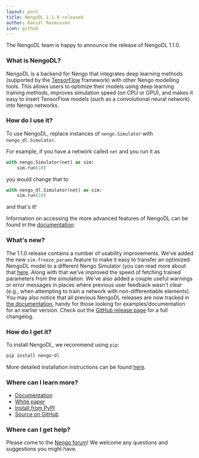 ```yaml
---
layout: post
title: NengoDL 1.1.0 released
author: Daniel Rasmussen
icon: github
---
```


The NengoDL team is happy to announce the release of NengoDL 1.1.0.

### What is NengoDL?

NengoDL is a backend for Nengo that integrates deep learning methods (supported by the [TensorFlow](https://www.tensorflow.org/) framework) with other Nengo modelling tools. This allows users to optimize their models using deep learning training methods, improves simulation speed (on CPU or GPU), and makes it easy to insert TensorFlow models (such as a convolutional neural network) into Nengo networks.

### How do I use it?

To use NengoDL, replace instances of `nengo.Simulator` with `nengo_dl.Simulator`.

For example, if you have a network called `net` and you run it as

```python
with nengo.Simulator(net) as sim:
    sim.run(10)
```

you would change that to

```python
with nengo_dl.Simulator(net) as sim:
    sim.run(10)
```

and that's it!

Information on accessing the more advanced features of NengoDL can be found in the [documentation](http://www.nengo.ai/nengo-dl/).

### What's new?

The 1.1.0 release contains a number of usability improvements.  We've added the new `sim.freeze_params` feature to make it easy to transfer an optimized NengoDL model to a different Nengo Simulator (you can read more about that [here](https://www.nengo.ai/nengo-dl/training.html#saving-and-loading-parameters).  Along with that we've improved the speed of fetching trained parameters from the simulation.  We've also added a couple useful warnings or error messages in places where previous user feedback wasn't clear (e.g., when attempting to train a network with non-differentiable elements).  You may also notice that all previous NengoDL releases are now tracked in [the documentation](https://www.nengo.ai/nengo-dl), handy for those looking for examples/documentation for an earlier version. Check out the [GitHub release page](https://github.com/nengo/nengo-dl/releases) for a full changelog.

### How do I get it?

To install NengoDL, we recommend using `pip`:

```bash
pip install nengo-dl
```

More detailed installation instructions can be found [here](https://nengo.github.io/nengo-dl/installation.html).

### Where can I learn more?

- [Documentation](http://www.nengo.ai/nengo-dl/)
- [White paper](https://arxiv.org/abs/1805.11144)
- [Install from PyPI](https://pypi.python.org/pypi/nengo-dl)
- [Source on GitHub](https://github.com/nengo/nengo-dl)

### Where can I get help?

Please come to the [Nengo forum](https://forum.nengo.ai/c/backends)!
We welcome any questions and suggestions you might have.